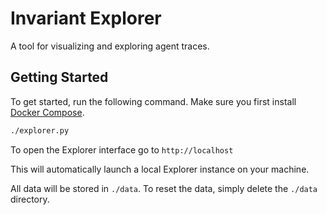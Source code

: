 # Invariant Explorer

A tool for visualizing and exploring agent traces.


## Getting Started

To get started, run the following command. Make sure you first install [Docker Compose](https://docs.docker.com/compose/install/).

```bash
./explorer.py
```

To open the Explorer interface go to `http://localhost`

This will automatically launch a local Explorer instance on your machine.

All data will be stored in `./data`. To reset the data, simply delete the `./data` directory.